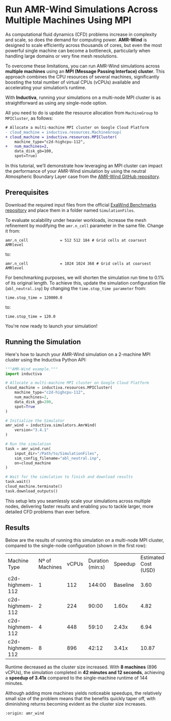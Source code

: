 # Run AMR-Wind Simulations Across Multiple Machines Using MPI
As computational fluid dynamics (CFD) problems increase in complexity and scale, so
does the demand for computing power. **AMR-Wind** is designed to scale efficiently across thousands of cores, but even the most powerful single machine can become a bottleneck, particularly when handling large domains or very fine mesh resolutions.

To overcome these limitations, you can run AMR-Wind simulations across
**multiple machines** using an **MPI (Message Passing Interface) cluster**. This approach combines the 
CPU resources of several machines, significantly boosting the total number of virtual CPUs (vCPUs) 
available and accelerating your simulation’s runtime.

With **Inductiva**, running your simulations on a multi-node MPI cluster is as straightforward as 
using any single-node option.

All you need to do is update the resource allocation from `MachineGroup` to `MPICluster`, as follows:

```diff
# Allocate a multi-machine MPI cluster on Google Cloud Platform
- cloud_machine = inductiva.resources.MachineGroup(
+ cloud_machine = inductiva.resources.MPICluster(
    machine_type="c2d-highcpu-112",
+   num_machines=2,
    data_disk_gb=100,
    spot=True)
```

In this tutorial, we’ll demonstrate how leveraging an MPI cluster can impact the performance of your AMR-Wind simulation 
by using the neutral Atmospheric Boundary Layer case from the [AMR-Wind GitHub repository](https://github.com/Exawind/amr-wind/tree/v3.4.0).

## Prerequisites
Download the required input files from the official
[ExaWind Benchmarks repository](https://github.com/Exawind/exawind-benchmarks/tree/main/amr-wind/atmospheric_boundary_layer/neutral/input_files) and place them in a folder named `SimulationFiles`.

To evaluate scalability under heavier workloads, increase the mesh refinement by modifying the `amr.n_cell` parameter in the same file. Change it from:

```
amr.n_cell              = 512 512 184 # Grid cells at coarsest AMRlevel
```

to:

```
amr.n_cell              = 1024 1024 368 # Grid cells at coarsest AMRlevel
```

For benchmarking purposes, we will shorten the simulation run time to 0.1% of its original length. To achieve this, 
update the simulation configuration file (`abl_neutral.inp`) by changing the `time.stop_time parameter` from:

```
time.stop_time = 120000.0
```

to:

```
time.stop_time = 120.0
```

You're now ready to launch your simulation!

## Running the Simulation
Here's how to launch your AMR-Wind simulation on a 2-machine MPI cluster
using the Inductiva Python API:

```python
"""AMR-Wind example."""
import inductiva

# Allocate a multi-machine MPI cluster on Google Cloud Platform
cloud_machine = inductiva.resources.MPICluster(
    machine_type="c2d-highcpu-112",
    num_machines=2,
    data_disk_gb=200,
    spot=True
)

# Initialize the Simulator
amr_wind = inductiva.simulators.AmrWind(
    version="3.4.1"
)

# Run the simulation
task = amr_wind.run(
    input_dir="/Path/to/SimulationFiles",
    sim_config_filename="abl_neutral.inp",
    on=cloud_machine
)

# Wait for the simulation to finish and download results
task.wait()
cloud_machine.terminate()
task.download_outputs()
```

This setup lets you seamlessly scale your simulations across multiple nodes, delivering faster results and 
enabling you to tackle larger, more detailed CFD problems than ever before.

## Results
Below are the results of running this simulation on a multi-node MPI cluster, compared to the single-node configuration (shown in the first row):

<table>
  <tr>
    <td>Machine Type</td>
    <td>Nº of Machines</td>
    <td>vCPUs</td>
    <td>Duration (min:s)</td>
    <td>Speedup</td>
    <td>Estimated Cost (USD)</td>
  </tr>
  <tr>
    <td>c2d-highmem-112</td>
    <td>1</td>
    <td>112</td>
    <td>144:00</td>
    <td>Baseline</td>
    <td>3.60</td>
  </tr>
  <tr>
    <td>c2d-highmem-112</td>
    <td>2</td>
    <td>224</td>
    <td>90:00</td>
    <td>1.60x</td>
    <td>4.82</td>
  </tr>
  <tr>
    <td>c2d-highmem-112</td>
    <td>4</td>
    <td>448</td>
    <td>59:10</td>
    <td>2.43x</td>
    <td>6.94</td>
  </tr>
  <tr>
    <td>c2d-highmem-112</td>
    <td>8</td>
    <td>896</td>
    <td>42:12</td>
    <td>3.41x</td>
    <td>10.87</td>
  </tr>
</table>

Runtime decreased as the cluster size increased. With **8 machines** (896 vCPUs), the simulation completed in **42 minutes and 12 seconds**, achieving a **speedup of 3.41x** compared to the single-machine runtime of 144 minutes.

Although adding more machines yields noticeable speedups, the relatively small size of the problem means that the benefits quickly taper off, with diminishing returns becoming evident as the cluster size increases.

```{banner_small}
:origin: amr_wind
```